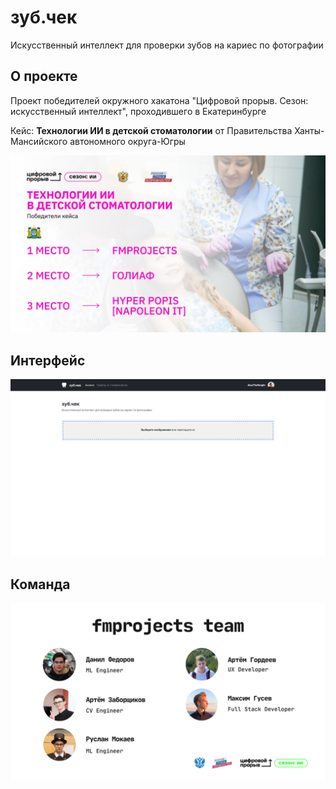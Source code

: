 # зуб.чек

Искусственный интеллект для проверки зубов на кариес
по фотографии

## О проекте

Проект победителей окружного хакатона
"Цифровой прорыв. Сезон: искусственный интеллект",
проходившего в Екатеринбурге

Кейс: **Технологии ИИ в детской стоматологии** от
Правительства Ханты-Мансийского автономного округа-Югры

![Победители](media/winners.jpg)

## Интерфейс

![Скриншот главной страницы](media/main.png)

## Команда

![Список участников команды](media/team.png)
